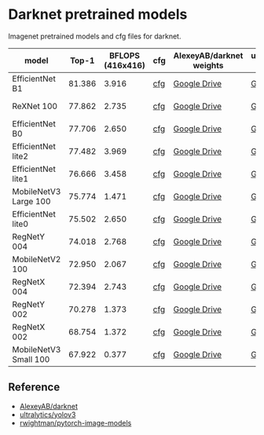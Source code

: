 # Darknet pretrained models

Imagenet pretrained models and cfg files for darknet.

| model                 | Top-1  | BFLOPS (416x416) | cfg                                  | AlexeyAB/darknet weights                                     | ultralytics/yolov3 weights                                   | conversion from                                 |
| --------------------- | ------ | ---------------- | ------------------------------------ | ------------------------------------------------------------ | ------------------------------------------------------------ | ----------------------------------------------- |
| EfficientNet B1       | 81.386 | 3.916            | [cfg](cfg/efficientnet_b1.cfg)       | [Google Drive](https://drive.google.com/file/d/12urfDN7jg8ygB8xnGcP0I4kGKKb8z7je/view?usp=sharing) | [Google Drive](https://drive.google.com/file/d/1reNrB7GY7T97x7ZBD2iJelH8WmEvgBbj/view?usp=sharing) | pytorch-image-models (tf_efficientnet_b1_ns)    |
| ReXNet 100            | 77.862 | 2.735            | [cfg](cfg/rexnet_100.cfg)            | [Google Drive](https://drive.google.com/file/d/1j4GXq68LgRu3nUHDrCq-_QOlbXuT1tnT/view?usp=sharing) | [Google Drive](https://drive.google.com/file/d/1bizWSJcQwCzcDoQWBDQrXpZdcJWay8ff/view?usp=sharing) | pytorch-image-models (rexnet_100)               |
| EfficientNet B0       | 77.706 | 2.650            | [cfg](cfg/efficientnet_b0.cfg)       | [Google Drive](https://drive.google.com/file/d/1ShFKALkiSzJyxrTDzz5QOJC3fwN_79Cz/view?usp=sharing) | [Google Drive](https://drive.google.com/file/d/1uhW3abg_MKbOnJXEI1xNo1TIOGzJdISC/view?usp=sharing) | pytorch-image-models (efficientnet_b0)          |
| EfficientNet lite2    | 77.482 | 3.969            | [cfg](cfg/efficientnet_lite2.cfg)    | [Google Drive](https://drive.google.com/file/d/1o0UbR9cYbLAQDTPjSCx0lNEBQpyk7Qdq/view?usp=sharing) | [Google Drive](https://drive.google.com/file/d/1Yrbzzn0GIcHMRXomKOJGbcZ_8hQUP9a6/view?usp=sharing) | pytorch-image-models (tf_efficientnet_lite2)    |
| EfficientNet lite1    | 76.666 | 3.458            | [cfg](cfg/efficientnet_lite1.cfg)    | [Google Drive](https://drive.google.com/file/d/1USmJGiMIdyVxEMNc4oJZ_b7RqfRCC5kv/view?usp=sharing) | [Google Drive](https://drive.google.com/file/d/17DGeW-C0Ow7-KSzdIUWtiCpT5HGCqjkz/view?usp=sharing) | pytorch-image-models (tf_efficientnet_lite1)    |
| MobileNetV3 Large 100 | 75.774 | 1.471            | [cfg](cfg/mobilenetv3_large_100.cfg) | [Google Drive](https://drive.google.com/file/d/12lOckkRkETZ0CEnDov1ufTAhSrClDWCm/view?usp=sharing) | [Google Drive](https://drive.google.com/file/d/19CNVJjmys_GpNilax6Gqz940aA89lX7g/view?usp=sharing) | pytorch-image-models (mobilenetv3_large_100)    |
| EfficientNet lite0    | 75.502 | 2.650            | [cfg](cfg/efficientnet_lite0.cfg)    | [Google Drive](https://drive.google.com/file/d/1nr54g9FNLFFJxiEo7I7kl9Z_4Bkqtgrb/view?usp=sharing) | [Google Drive](https://drive.google.com/file/d/1UDAPia-35MgU40o9oJ73CqXa6_-uk9MP/view?usp=sharing) | pytorch-image-models (efficientnet_lite0)       |
| RegNetY 004           | 74.018 | 2.768            | [cfg](cfg/regnety_004.cfg)           | [Google Drive](https://drive.google.com/file/d/1aQ9wA5Tcu2rJ5a8qPXTzAIayrYmeCnlD/view?usp=sharing) | [Google Drive](https://drive.google.com/file/d/1iYE0ANMCWoz4Mhu1IZ5Nw2a_zUofET3M/view?usp=sharing) | pytorch-image-models (regnety_004)              |
| MobileNetV2 100       | 72.950 | 2.067            | [cfg](cfg/mobilenetv2_100.cfg)       | [Google Drive](https://drive.google.com/file/d/15oRoilePiGFEwTicKXq2f2yILDC7qpvG/view?usp=sharing) | [Google Drive](https://drive.google.com/file/d/1UxBHxZ8KL736Jbitm9OAOU7r-eSl3_xH/view?usp=sharing) | pytorch-image-models (mobilenetv2_100)          |
| RegNetX 004           | 72.394 | 2.743            | [cfg](cfg/regnetx_004.cfg)           | [Google Drive](https://drive.google.com/file/d/1jK1XhY4KAGlljLrSKhkXAKfgbRs0rbNK/view?usp=sharing) | [Google Drive](https://drive.google.com/file/d/1AwrMdiNX_1x8jaNu1y14ilc5i2jHAGek/view?usp=sharing) | pytorch-image-models (regnetx_004)              |
| RegNetY 002           | 70.278 | 1.373            | [cfg](cfg/regnety_002.cfg)           | [Google Drive](https://drive.google.com/file/d/1IM0Y8hcPK4jo6EFXXSS1j5eKzkmYwmKu/view?usp=sharing) | [Google Drive](https://drive.google.com/file/d/1jwleznC4Wn2MrDLvc3HXQKNkP_ZlEtLU/view?usp=sharing) | pytorch-image-models (regnety_002)              |
| RegNetX 002           | 68.754 | 1.372            | [cfg](cfg/regnetx_002.cfg)           | [Google Drive](https://drive.google.com/file/d/1te6SeOv0oVIS7VC3_ZTqsdTjD9ZxdPli/view?usp=sharing) | [Google Drive](https://drive.google.com/file/d/1wHkLEq8mzuCNP3LSpjbYf1ybeRMx4bM9/view?usp=sharing) | pytorch-image-models (regnetx_002)              |
| MobileNetV3 Small 100 | 67.922 | 0.377            | [cfg](cfg/mobilenetv3_small_100.cfg) | [Google Drive](https://drive.google.com/file/d/110JKJL0z-evXZFdBOMMr4-SiCoyFHDpT/view?usp=sharing) | [Google Drive](https://drive.google.com/file/d/1YUkajUBNKkUcYPMl-Rr3Zyhw3Vg4zR1L/view?usp=sharing) | pytorch-image-models (tf_mobilenetv3_small_100) |

## Reference

- [AlexeyAB/darknet](https://github.com/AlexeyAB/darknet)
- [ultralytics/yolov3](https://github.com/ultralytics/yolov3/releases/tag/v8)
- [rwightman/pytorch-image-models](https://github.com/rwightman/pytorch-image-models)
